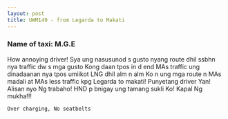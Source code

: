 ```yaml
---
layout: post
title: UWM149 - from Legarda to Makati
---
```


### Name of taxi: M.G.E

How annoying driver! Sya ung nasusunod s gusto nyang route dhil ssbhn nya traffic dw s mga gusto Kong daan tpos in d end MAs traffic ung dinadaanan nya tpos umiikot LNG dhil alm n alm Ko n ung mga route n MAs madali at MAs less traffic kpg Legarda to makati! Punyetang driver Yan! Alisan nyo Ng trabaho! HND p bnigay ung tamang sukli Ko! Kapal Ng mukha!!!

```Over charging, No seatbelts```
